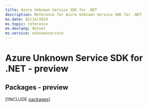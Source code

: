 ```yaml
---
title: Azure Unknown Service SDK for .NET
description: Reference for Azure Unknown Service SDK for .NET
ms.date: 02/14/2024
ms.topic: reference
ms.devlang: dotnet
ms.service: unknownservice
---
```

# Azure Unknown Service SDK for .NET - preview
## Packages - preview
[!INCLUDE [packages](unknown-service-index.md)]